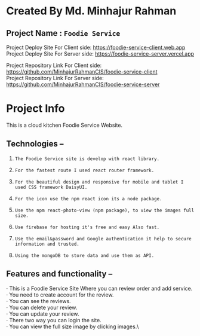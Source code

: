 # Created By Md. Minhajur Rahman

## Project Name : `Foodie Service`
Project Deploy Site For Client side: https://foodie-service-client.web.app 
Project Deploy Site For Server side: https://foodie-service-server.vercel.app

Project Repository Link For Client side: https://github.com/MinhajurRahmanCIS/foodie-service-client \
Project Repository Link For Server side: https://github.com/MinhajurRahmanCIS/foodie-service-server

# Project Info
This is a cloud kitchen Foodie Service Website.
## Technologies  –
1.     The Foodie Service site is develop with react library.  
2.     For the fastest route I used react router framework.
3.     For the beautiful design and responsive for mobile and tablet I used CSS framework DaisyUI.
4.     For the icon use the npm react icon its a node package.
5.     Use the npm react-photo-view (npm package), to view the images full size.
6.     Use firebase for hosting it's free and easy Also fast.
7.     Use the email&password and Google authentication it help to secure information and trusted.
8.     Using the mongoDB to store data and use them as API.
## Features and functionality –
·         This is a  Foodie Service Site Where you can review order and add service.\
·         You need to create account for the review.\
·         You can see the reviews.\
·         You can delete your review.\
·         You can update your review.\
·         There two way you can login the site.\
·         You can view the full size image by clicking images.\